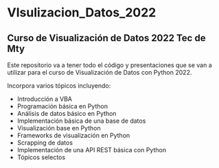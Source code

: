 # VIsulizacion_Datos_2022
## Curso de Visualización de Datos 2022 Tec de Mty

Este repositorio va a tener todo el código y presentaciones que se van a utilizar para el curso de Visualización de Datos con Python 2022.

Incorpora varios tópicos incluyendo:

- Introducción a VBA
- Programación básica en Python
- Análisis de datos básico en Python
- Implementación básica de una base de datos
- Visualización base en Python
- Frameworks de visualización en Python
- Scrapping de datos
- Implementación de una API REST básica con Python
- Tópicos selectos
